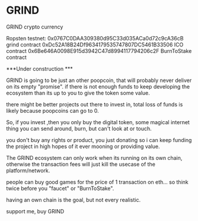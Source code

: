 # GRIND
GRIND crypto currency

Ropsten testnet:
0x0767C0DAA309380d95C33d035ACa0d72c9cA36cB grind contract
0xDc52A18B24Df9634179535747807DC5461B33506 ICO contract
0x6Be646A0098E915d3942C47d8994117794206c2F BurnToStake contract




***Under construction ***

GRIND is going to be just an other poopcoin, that will probably never deliver on its empty "promise".
if there is not enough funds to keep developing the ecosystem than its up to you to give the token some value.

there might be better projects out there to invest in, total loss of funds is likely because poopcoins can go to 0.

So, if you invest ,then you only buy the digital token, some magical internet thing you can send around, burn, but can't look at or touch.

you don't buy any rights or product, you just donating so i can keep funding the project in high hopes of it ever mooning or providing value.

The GRIND ecosystem can only work when its running on its own chain, otherwise the transaction fees will just kill the usecase of the platform/network.

people can buy good games for the price of 1 transaction on eth... so think twice before you "faucet" or "BurnToStake".

having an own chain is the goal, but not every realistic. 

support me, buy GRIND
